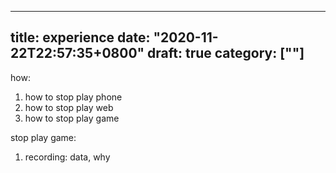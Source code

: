 

---
title: experience
date: "2020-11-22T22:57:35+0800"
draft: true
category: [""]
---



how:
1. how to stop play   phone
2. how to stop play web
3. how to   stop play game



stop play game: 
1. recording:  data, why 




